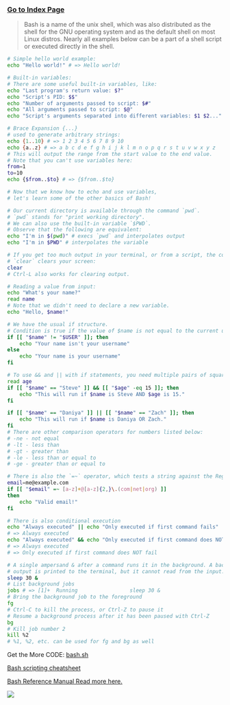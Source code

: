 ### [Go to Index Page](https://github.com/celik-muhammed/00-Index-of-GitHub-Public-Projects-Repository-Logs/blob/master/README.md)

> Bash is a name of the unix shell, which was also distributed as the shell for the GNU operating system and as the default shell on most Linux distros. Nearly all examples below can be a part of a shell script or executed directly in the shell.

```bash
# Simple hello world example:
echo "Hello world!" # => Hello world!

# Built-in variables:
# There are some useful built-in variables, like:
echo "Last program's return value: $?"
echo "Script's PID: $$"
echo "Number of arguments passed to script: $#"
echo "All arguments passed to script: $@"
echo "Script's arguments separated into different variables: $1 $2..."

# Brace Expansion {...}
# used to generate arbitrary strings:
echo {1..10} # => 1 2 3 4 5 6 7 8 9 10
echo {a..z} # => a b c d e f g h i j k l m n o p q r s t u v w x y z
# This will output the range from the start value to the end value.
# Note that you can't use variables here:
from=1
to=10
echo {$from..$to} # => {$from..$to}

# Now that we know how to echo and use variables,
# let's learn some of the other basics of Bash!

# Our current directory is available through the command `pwd`.
# `pwd` stands for "print working directory".
# We can also use the built-in variable `$PWD`.
# Observe that the following are equivalent:
echo "I'm in $(pwd)" # execs `pwd` and interpolates output
echo "I'm in $PWD" # interpolates the variable

# If you get too much output in your terminal, or from a script, the command
# `clear` clears your screen:
clear
# Ctrl-L also works for clearing output.

# Reading a value from input:
echo "What's your name?"
read name
# Note that we didn't need to declare a new variable.
echo "Hello, $name!"

# We have the usual if structure.
# Condition is true if the value of $name is not equal to the current user's login username:
if [[ "$name" != "$USER" ]]; then
    echo "Your name isn't your username"
else
    echo "Your name is your username"
fi

# To use && and || with if statements, you need multiple pairs of square brackets:
read age
if [[ "$name" == "Steve" ]] && [[ "$age" -eq 15 ]]; then
    echo "This will run if $name is Steve AND $age is 15."
fi

if [[ "$name" == "Daniya" ]] || [[ "$name" == "Zach" ]]; then
    echo "This will run if $name is Daniya OR Zach."
fi
# There are other comparison operators for numbers listed below:
# -ne - not equal
# -lt - less than
# -gt - greater than
# -le - less than or equal to
# -ge - greater than or equal to

# There is also the `=~` operator, which tests a string against the Regex pattern:
email=me@example.com
if [[ "$email" =~ [a-z]+@[a-z]{2,}\.(com|net|org) ]]
then
    echo "Valid email!"
fi

# There is also conditional execution
echo "Always executed" || echo "Only executed if first command fails"
# => Always executed
echo "Always executed" && echo "Only executed if first command does NOT fail"
# => Always executed
# => Only executed if first command does NOT fail

# A single ampersand & after a command runs it in the background. A background command's
# output is printed to the terminal, but it cannot read from the input.
sleep 30 &
# List background jobs
jobs # => [1]+  Running                 sleep 30 &
# Bring the background job to the foreground
fg
# Ctrl-C to kill the process, or Ctrl-Z to pause it
# Resume a background process after it has been paused with Ctrl-Z
bg
# Kill job number 2
kill %2
# %1, %2, etc. can be used for fg and bg as well
```

Get the More CODE: [bash.sh](bash.sh)

[Bash scripting cheatsheet](https://docs.w3cub.com/cheatsheets/bash)

[Bash Reference Manual Read more here.](https://www.gnu.org/savannah-checkouts/gnu/bash/manual/bash.html)

[<img src="https://assets.ubuntu.com/v1/cc376f8c-AI-models.svg"/>](https://ubuntu.com/ai)
